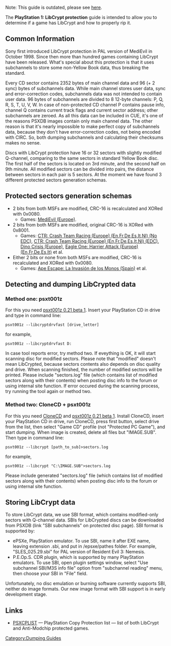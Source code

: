 Note: This guide is outdated, please see
[here](http://wiki.redump.org/index.php?title=CD_Dumping_Guide_\(Disc_Image_Creator\)).

The **PlayStation 1: LibCrypt protection** guide is intended to allow
you to determine if a game has LibCrypt and how to properly rip it.

## Common Information

Sony first introduced LibCrypt protection in PAL version of MediEvil in
October 1998. Since then more than hundred games containing LibCrypt
have been released. What's special about this protection is that it uses
subchannels to store some non-Yellow Book data, thus breaking the
standard.

Every CD sector contains 2352 bytes of main channel data and 96 (+ 2
sync) bytes of subchannels data. While main channel stores user data,
sync and error-correction codes, subchannels data was not intended to
contain user data. 96 bytes of subchannels are divided to 8 12-byte
channels: P, Q, R, S, T, U, V, W. In case of non-protected CD channel P
contains pause info, channel Q contains current track flags and current
sector address; other subchannels are zeroed. As all this data can be
included in CUE, it's one of the reasons PSXDB images contain only main
channel data. The other reason is that it's nearly impossible to make
perfect copy of subchannels data, because they don't have
error-correction codes, not being encoded with CIRC. So, both dumping
subchannels and calculating their checksums makes no sense.

Discs with LibCrypt protection have 16 or 32 sectors with slightly
modified Q-channel, comparing to the same sectors in standard Yellow
Book disc. The first half of the sectors is located on 3rd minute, and
the second half on 9th minute. All modified sectors can be divided into
pairs, the distance between sectors in each pair is 5 sectors. At the
moment we have found 3 different protected sectors generation schemas.

## Protected sectors generation schemas

  - 2 bits from both MSFs are modified, CRC-16 is recalculated and XORed
    with 0x0080.
      - Games: [MediEvil (Europe)](http://redump.org/disc/592/).
  - 2 bits from both MSFs are modified, original CRC-16 is XORed with
    0x8001.
      - Games: [CTR: Crash Team Racing (Europe) (En,Fr,De,Es,It,Nl) (No
        EDC)](http://redump.org/disc/798/), [CTR: Crash Team Racing
        (Europe) (En,Fr,De,Es,It,Nl)
        (EDC)](http://redump.org/disc/897/), [Dino Crisis
        (Europe)](http://redump.org/disc/710/), [Eagle One: Harrier
        Attack (Europe) (En,Fr,De,Es,It)](http://redump.org/disc/880/)
        et al.
  - Either 2 bits or none from both MSFs are modified, CRC-16 is
    recalculated and XORed with 0x0080.
      - Games: [Ape Escape: La Invasión de los Monos
        (Spain)](http://redump.org/disc/1128/) et al.

## Detecting and dumping LibCrypted data

### Method one: psxt001z

For this you need [psxt001z 0.21
beta 1](http://redump.org/download/psxt001z-0.21b1.7z). Insert your
PlayStation CD in drive and type in command line:

`psxt001z --libcryptdrvfast [drive_letter]`

for example,

`psxt001z --libcryptdrvfast D:`

In case tool reports error, try method two. If eveything is OK, it will
start scanning disc for modified sectors. Please note that "modified"
doesn't mean LibCrypted, because sectors contents also depends on disc
quality and drive. When scanning finished, the number of modified
sectors will be printed. Please include "sectors.log" file (which
contains list of modified sectors along with their contents) when
posting disc info to the forum or using internal site function. If error
occured during the scanning process, try running the tool again or
method two.

### Method two: CloneCD + psxt001z

For this you need
[CloneCD](https://www.redfox.bz/download/SetupCloneCD.exe) and
[psxt001z 0.21 beta 1](http://redump.org/download/psxt001z-0.21b1.7z).
Install CloneCD, insert your PlayStation CD in drive, run CloneCD, press
first button, select drive from the list, then select "Game CD" profile
(not "Protected PC Game"), and start dumping. When image is created,
delete all files but "IMAGE.SUB". Then type in command line:

`psxt001z --libcrypt [path_to_sub]>sectors.log`

for example,

`psxt001z --libcrypt "C:\IMAGE.SUB">sectors.log`

Please include generated "sectors.log" file (which contains list of
modified sectors along with their contents) when posting disc info to
the forum or using internal site function.

## Storing LibCrypt data

To store LibCrypt data, we use SBI format, which contains modified-only
sectors with Q-channel data. SBIs for LibCrypted discs can be downloaded
from PSXDB (link "SBI subchannels" on protected disc page). SBI format
is supported by:

  - ePSXe, PlayStation emulator. To use SBI, name it after EXE name,
    leaving extension .sbi, and put in /epsxe/pathes folder. For
    example, "SLES_025.29.sbi" for PAL version of Resident Evil 3:
    Nemesis.
  - P.E.Op.S. CDR plugin, which is supported by many PlayStation
    emulators. To use SBI, open plugin settings window, select "Use
    subchannel SBI/M3S info file" option from "subchannel reading" menu,
    then choose your SBI in "File" field.

Unfortunately, no disc emulation or burning software currently supports
SBI, neither do image formats. Our new image format with SBI support is
in early development stage.

## Links

  - [PSXCPLIST](https://web.archive.org/web/20091026192418/http://geocities.com/psxcplist/)
    — PlayStation Copy Protection list — list of both LibCrypt and
    Anti-Modchip protected games.

[Category:Dumping Guides](Category:Dumping_Guides "wikilink")